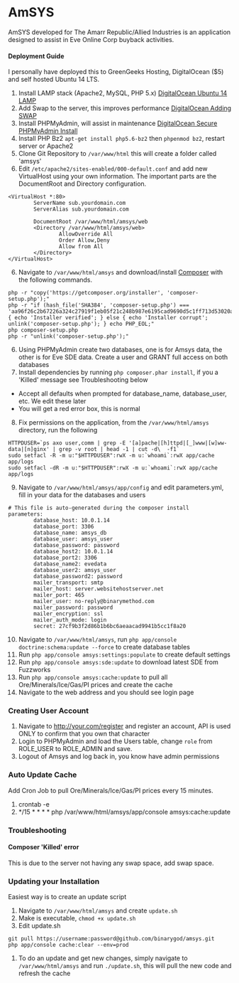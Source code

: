 AmSYS
=====
AmSYS developed for The Amarr Republic/Allied Industries is an application designed to assist in Eve Online Corp buyback activities.

#### Deployment Guide
I personally have deployed this to GreenGeeks Hosting, DigitalOcean ($5) and self hosted Ubuntu 14 LTS.

1. Install LAMP stack (Apache2, MySQL, PHP 5.x) [DigitalOcean Ubuntu 14 LAMP](https://www.digitalocean.com/community/tutorials/how-to-install-linux-apache-mysql-php-lamp-stack-on-ubuntu-14-04)
1. Add Swap to the server, this improves performance [DigitalOcean Adding SWAP](https://www.digitalocean.com/community/tutorials/how-to-add-swap-on-ubuntu-14-04)
2. Install PHPMyAdmin, will assist in maintenance [DigitalOcean Secure PHPMyAdmin Install](https://www.digitalocean.com/community/tutorials/how-to-install-and-secure-phpmyadmin-on-ubuntu-14-04)
3. Install PHP Bz2 `apt-get install php5.6-bz2` then `phpenmod bz2`, restart server or Apache2
4. Clone Git Repository to `/var/www/html` this will create a folder called 'amsys'
5. Edit `/etc/apache2/sites-enabled/000-default.conf` and add new VirtualHost using your own information.  The important parts are the DocumentRoot and Directory configuration.
```
<VirtualHost *:80>
        ServerName sub.yourdomain.com
        ServerAlias sub.yourdomain.com

        DocumentRoot /var/www/html/amsys/web
        <Directory /var/www/html/amsys/web>
                AllowOverride All
                Order Allow,Deny
                Allow from All
        </Directory>
</VirtualHost>
```
6. Navigate to `/var/www/html/amsys` and download/install [Composer](https://getcomposer.org) with the following commands.
```
php -r "copy('https://getcomposer.org/installer', 'composer-setup.php');"
php -r "if (hash_file('SHA384', 'composer-setup.php') === 'aa96f26c2b67226a324c27919f1eb05f21c248b987e6195cad9690d5c1ff713d53020a02ac8c217dbf90a7eacc9d141d') { echo 'Installer verified'; } else { echo 'Installer corrupt'; unlink('composer-setup.php'); } echo PHP_EOL;"
php composer-setup.php
php -r "unlink('composer-setup.php');"
```
6. Using PHPMyAdmin create two databases, one is for Amsys data, the other is for Eve SDE data.  Create a user and GRANT full access on both databases
7. Install dependencies by running `php composer.phar install`, if you a 'Killed' message see Troubleshooting below
 * Accept all defaults when prompted for database_name, database_user, etc.  We edit these later
 * You will get a red error box, this is normal
8. Fix permissions on the application, from the `/var/www/html/amsys` directory, run the following
```
HTTPDUSER=`ps axo user,comm | grep -E '[a]pache|[h]ttpd|[_]www|[w]ww-data|[n]ginx' | grep -v root | head -1 | cut -d\  -f1`
sudo setfacl -R -m u:"$HTTPDUSER":rwX -m u:`whoami`:rwX app/cache app/logs
sudo setfacl -dR -m u:"$HTTPDUSER":rwX -m u:`whoami`:rwX app/cache app/logs
```
9. Navigate to `/var/www/html/amsys/app/config` and edit parameters.yml, fill in your data for the databases and users
```
# This file is auto-generated during the composer install
parameters:
        database_host: 10.0.1.14
        database_port: 3306
        database_name: amsys_db
        database_user: amsys_user
        database_password: password
        database_host2: 10.0.1.14
        database_port2: 3306
        database_name2: evedata
        database_user2: amsys_user
        database_password2: password
        mailer_transport: smtp
        mailer_host: server.websitehostserver.net
        mailer_port: 465
        mailer_user: no-reply@binarymethod.com
        mailer_password: password
        mailer_encryption: ssl
        mailer_auth_mode: login
        secret: 27cf9b3f2d86b1b6bc6aeaacad9941b5cc1f8a20
```
10. Navigate to `/var/www/html/amsys`, run `php app/console doctrine:schema:update --force` to create database tables
11. Run `php app/console amsys:settings:populate` to create default settings
12. Run `php app/console amsys:sde:update` to download latest SDE from Fuzzworks
13. Run `php app/console amsys:cache:update` to pull all Ore/Minerals/Ice/Gas/PI prices and create the cache
14. Navigate to the web address and you should see login page

### Creating User Account
1. Navigate to http://your.com/register and register an account, API is used ONLY to confirm that you own that character
2. Login to PHPMyAdmin and load the Users table, change `role` from ROLE_USER to ROLE_ADMIN and save.
3. Logout of Amsys and log back in, you know have admin permissions


### Auto Update Cache
Add Cron Job to pull Ore/Minerals/Ice/Gas/PI prices every 15 minutes.

1. crontab -e
2. */15 * * * * php /var/www/html/amsys/app/console amsys:cache:update

### Troubleshooting

#### Composer 'Killed' error
This is due to the server not having any swap space, add swap space.

### Updating your Installation
Easiest way is to create an update script

1. Navigate to `/var/www/html/amsys` and create `update.sh`
2. Make is executable, `chmod +x update.sh`
3. Edit update.sh
```
git pull https://username:password@github.com/binarygod/amsys.git
php app/console cache:clear --env=prod
```
1. To do an update and get new changes, simply navigate to `/var/www/html/amsys` and run `./update.sh`, this will pull the new code and refresh the cache